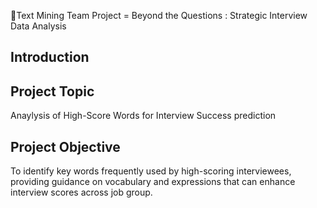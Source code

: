 👾Text Mining Team Project
= Beyond the Questions : Strategic Interview Data Analysis

Introduction
-

Project Topic
-
Anaylysis of High-Score Words for Interview Success prediction

Project Objective
-
To identify key words frequently used by high-scoring interviewees, providing guidance on vocabulary and expressions that can enhance interview scores across job group.





